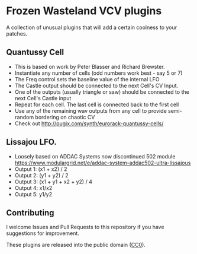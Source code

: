 
# Frozen Wasteland VCV plugins

A collection of unusual plugins that will add a certain coolness to your patches.

## Quantussy Cell

- This is based on work by Peter Blasser and Richard Brewster.
- Instantiate any number of cells (odd numbers work best - say 5 or 7)
- The Freq control sets the baseline value of the internal LFO
- The Castle output should be connected to the next Cell's CV Input.
- One of the outputs (usually triangle or saw) should be connected to the next Cell's Castle input
- Repeat for each cell. The last cell is connected back to the first cell
- Use any of the remaining wav outputs from any cell to provide semi-random bordering on chaotic CV
- Check out http://pugix.com/synth/eurorack-quantussy-cells/

## Lissajou LFO.

- Loosely based on ADDAC Systems now discontinued 502 module https://www.modulargrid.net/e/addac-system-addac502-ultra-lissajous
- Output 1: (x1 + x2) / 2
- Output 2: (y1 + y2) / 2
- Output 3: (x1 + y1 + x2 + y2) / 4
- Output 4: x1/x2
- Output 5: y1/y2

## Contributing

I welcome Issues and Pull Requests to this repository if you have suggestions for improvement.

These plugins are released into the public domain ([CC0](https://creativecommons.org/publicdomain/zero/1.0/)).